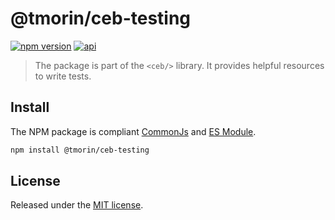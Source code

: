 # @tmorin/ceb-testing

[![npm version](https://badge.fury.io/js/%40tmorin%2Fceb-testing.svg)](https://badge.fury.io/js/%40tmorin%2Fceb-testing)
[![api](https://img.shields.io/badge/-api-informational.svg)](https://tmorin.github.io/ceb/api/modules/_tmorin_ceb_testing.html)

> The package is part of the `<ceb/>` library.
> It provides helpful resources to write tests. 

## Install

The NPM package is compliant [CommonJs](https://flaviocopes.com/commonjs) and [ES Module](https://flaviocopes.com/es-modules).

```bash
npm install @tmorin/ceb-testing
```

## License

Released under the [MIT license].

[Custom Elements (v1)]: https://html.spec.whatwg.org/multipage/custom-elements.html
[MIT license]: http://opensource.org/licenses/MIT
